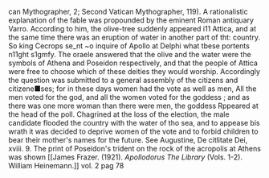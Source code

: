 can Mythographer, 2; Second Vatican Mythographer, 119). A rationalistic explanation of the fable was propounded by the eminent Roman antiquary Varro. According to him, the olive-tree suddenly appeared i11 Attica, and at the same time there was an eruption of water in another part of tht: country. So king Cecrops se_nt ~o inquire of Apollo at Delphi what tbese portents n11ght s1gmfy. The oraele answered that the olive and the water were the symbols of Athena and Poseidon respectively, and that the people of Attica were free to choose which of these deities they would worship. Accordingly the question was submitted to a general assembly of the citizens and citizene■ses; for in these days women had the vote as well as men, All the men voted for the god, and all the women voted for the goddess ; and as there was one more woman than there were men, the goddess Rppeared at the head of the poll. Chagrined at the loss of the election, the male candidate flooded the country with the water of tho sea, and to appease bis wrath it was decided to deprive women of the vote and to forbid children to bear their mother's names for the future. See Augustine, De citlitate Dei, xviii. 9. The print of Poseidon's trident on the rock of the acropolis at Athens was shown 
[[James Frazer. (1921). _Apollodorus The Library_ (Vols. 1-2). William Heinemann.]] vol. 2 pag 78